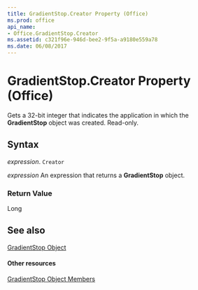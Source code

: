 ```yaml
---
title: GradientStop.Creator Property (Office)
ms.prod: office
api_name:
- Office.GradientStop.Creator
ms.assetid: c321f96e-946d-bee2-9f5a-a9180e559a78
ms.date: 06/08/2017
---
```



# GradientStop.Creator Property (Office)

Gets a 32-bit integer that indicates the application in which the  **GradientStop** object was created. Read-only.


## Syntax

 _expression_. `Creator`

 _expression_ An expression that returns a **GradientStop** object.


### Return Value

Long


## See also


[GradientStop Object](gradientstop-object-office.md)
#### Other resources


[GradientStop Object Members](gradientstop-members-office.md)

